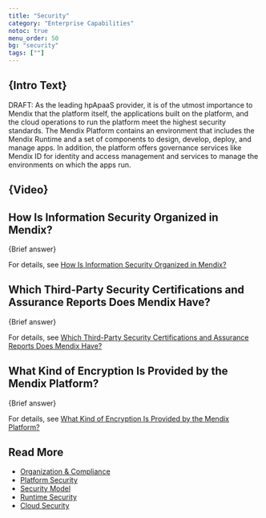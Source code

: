 ```yaml
---
title: "Security"
category: "Enterprise Capabilities"
notoc: true
menu_order: 50
bg: "security"
tags: [""]
---
```


## {Intro Text}

DRAFT: As the leading hpApaaS provider, it is of the utmost importance to Mendix that the platform itself, the applications built on the platform, and the cloud operations to run the platform meet the highest security standards. The Mendix Platform contains an environment that includes the Mendix Runtime and a set of components to design, develop, deploy, and manage apps. In addition, the platform offers governance services like Mendix ID for identity and access management and services to manage the environments on which the apps run.

## {Video}

## How Is Information Security Organized in Mendix?

{Brief answer}

For details, see [How Is Information Security Organized in Mendix?](organization-compliance#security-organized)

## Which Third-Party Security Certifications and Assurance Reports Does Mendix Have?

{Brief answer}

For details, see [Which Third-Party Security Certifications and Assurance Reports Does Mendix Have?](organization-compliance#security-certifications)

## What Kind of Encryption Is Provided by the Mendix Platform?

{Brief answer}

For details, see [What Kind of Encryption Is Provided by the Mendix Platform?](platform-security#encryption)

## Read More

* [Organization & Compliance](organization-compliance)
* [Platform Security](platform-security)
* [Security Model](security-model)
* [Runtime Security](runtime-security)
* [Cloud Security](cloud-security)